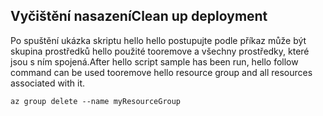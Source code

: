 ## <a name="clean-up-deployment"></a><span data-ttu-id="791ea-101">Vyčištění nasazení</span><span class="sxs-lookup"><span data-stu-id="791ea-101">Clean up deployment</span></span>

<span data-ttu-id="791ea-102">Po spuštění ukázka skriptu hello hello postupujte podle příkaz může být skupina prostředků hello použité tooremove a všechny prostředky, které jsou s ním spojená.</span><span class="sxs-lookup"><span data-stu-id="791ea-102">After hello script sample has been run, hello follow command can be used tooremove hello resource group and all resources associated with it.</span></span>

```azurecli
az group delete --name myResourceGroup
```